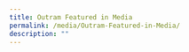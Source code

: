 ```yaml
---
title: Outram Featured in Media
permalink: /media/Outram-Featured-in-Media/
description: ""
---
```

